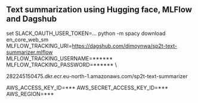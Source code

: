 ## Text summarization using Hugging face, MLFlow and Dagshub ##

set SLACK_OAUTH_USER_TOKEN=...
python -m spacy download en_core_web_sm
MLFLOW_TRACKING_URI=https://dagshub.com/dimoynwa/sp2t-text-summarizer.mlflow \
MLFLOW_TRACKING_USERNAME=****** \
MLFLOW_TRACKING_PASSWORD=******  \


282245150475.dkr.ecr.eu-north-1.amazonaws.com/sp2t-text-summarizer

AWS_ACCESS_KEY_ID=***
AWS_SECRET_ACCESS_KEY_ID=***
AWS_REGION=***
